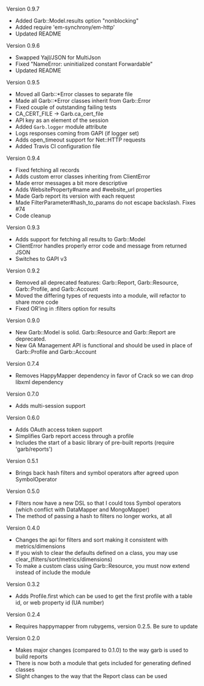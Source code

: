Version 0.9.7

  * Added Garb::Model.results option "nonblocking"
  * Added require 'em-synchrony/em-http'
  * Updated README

Version 0.9.6

  * Swapped Yajl/JSON for MultiJson
  * Fixed "NameError: uninitialized constant Forwardable"
  * Updated README

Version 0.9.5

  * Moved all Garb::*Error classes to separate file
  * Made all Garb::*Error classes inherit from Garb::Error
  * Fixed couple of outstanding failing tests
  * CA_CERT_FILE -> Garb.ca_cert_file
  * API key as an element of the session
  * Added `Garb.logger` module attribute
  * Logs responses coming from GAPI (if logger set)
  * Adds open_timeout support for Net::HTTP requests
  * Added Travis CI configuration file

Version 0.9.4

  * Fixed fetching all records
  * Adds custom error classes inheriting from ClientError
  * Made error messages a bit more descriptive
  * Adds WebsiteProperty#name and #website_url properties
  * Made Garb report its version with each request
  * Made FilterParameter#hash_to_params do not escape backslash. Fixes #74
  * Code cleanup

Version 0.9.3

  * Adds support for fetching all results to Garb::Model
  * ClientError handles properly error code and message from returned JSON
  * Switches to GAPI v3

Version 0.9.2

  * Removed all deprecated features: Garb::Report, Garb::Resource, Garb::Profile, and Garb::Account
  * Moved the differing types of requests into a module, will refactor to share more code
  * Fixed OR'ing in :filters option for results

Version 0.9.0

  * New Garb::Model is solid. Garb::Resource and Garb::Report are deprecated.
  * New GA Management API is functional and should be used in place of Garb::Profile and Garb::Account

Version 0.7.4

  * Removes HappyMapper dependency in favor of Crack so we can drop libxml dependency

Version 0.7.0

  * Adds multi-session support

Version 0.6.0

  * Adds OAuth access token support
  * Simplifies Garb report access through a profile
  * Includes the start of a basic library of pre-built reports (require 'garb/reports')

Version 0.5.1

  * Brings back hash filters and symbol operators after agreed upon SymbolOperator

Version 0.5.0

  * Filters now have a new DSL so that I could toss Symbol operators (which conflict with DataMapper and MongoMapper)
  * The method of passing a hash to filters no longer works, at all

Version 0.4.0

  * Changes the api for filters and sort making it consistent with metrics/dimensions
  * If you wish to clear the defaults defined on a class, you may use clear_(filters/sort/metrics/dimensions)
  * To make a custom class using Garb::Resource, you must now extend instead of include the module

Version 0.3.2

  * Adds Profile.first which can be used to get the first profile with a table id, or web property id (UA number)

Version 0.2.4

  * Requires happymapper from rubygems, version 0.2.5. Be sure to update

Version 0.2.0

  * Makes major changes (compared to 0.1.0) to the way garb is used to build reports
  * There is now both a module that gets included for generating defined classes
  * Slight changes to the way that the Report class can be used
